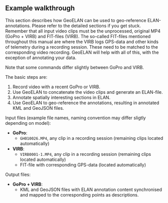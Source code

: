 ## Example walkthrough

This section describes how GeoELAN can be used to geo-reference ELAN-annotations. Please refer to the detailed sections if you get stuck. Remember that all input video clips must be the unprocessed, original MP4 (GoPro + VIRB) and FIT-files (VIRB). The so-called FIT-files mentioned throughout this manual are where the VIRB logs GPS-data and other kinds of telemetry during a recording session. These need to be matched to the corresponding video recording. GeoELAN will help with all of this, with the exception of annotating your data.

Note that some commands differ slightly between GoPro and VIRB.

The basic steps are:

1. Record video with a recent GoPro or VIRB.
2. Use GeoELAN to concatenate the video clips and generate an ELAN-file.
3. Annotate spatially interesting sections in ELAN.
4. Use GeoELAN to geo-reference the annotations, resulting in annotated KML and GeoJSON files.

Input files (example file names, naming convention may differ sligtly depending on model):
- **GoPro**:
    - `GH010026.MP4`, any clip in a recording session (remaining clips located automatically)
- **VIRB**:
    - `VIRB0001-1.MP4`, any clip in a recording session (remaining clips located automatically)
    - FIT-file with corresponding GPS-data (located automatically)

Output files:
- **GoPro + VIRB**:
    - KML and GeoJSON files with ELAN annotation content synchronised and mapped to the corresponding points as descriptions.

